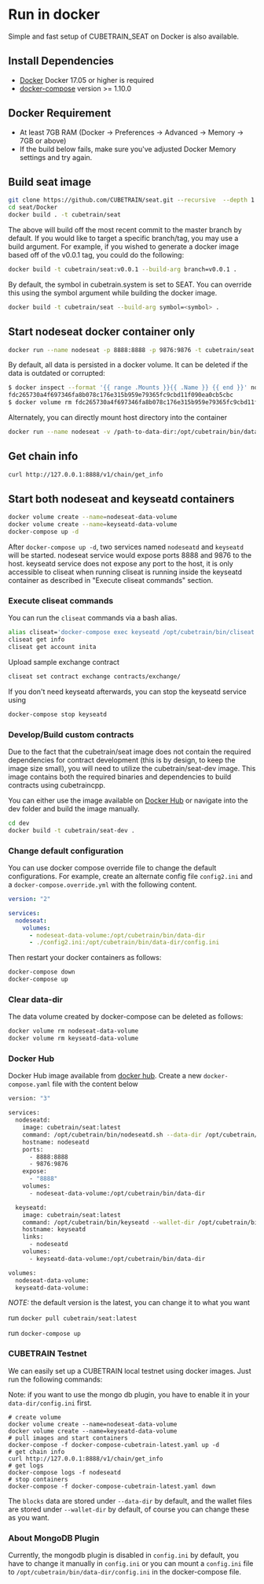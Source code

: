 # Run in docker

Simple and fast setup of CUBETRAIN_SEAT on Docker is also available.

## Install Dependencies

- [Docker](https://docs.docker.com) Docker 17.05 or higher is required
- [docker-compose](https://docs.docker.com/compose/) version >= 1.10.0

## Docker Requirement

- At least 7GB RAM (Docker -> Preferences -> Advanced -> Memory -> 7GB or above)
- If the build below fails, make sure you've adjusted Docker Memory settings and try again.

## Build seat image

```bash
git clone https://github.com/CUBETRAIN/seat.git --recursive  --depth 1
cd seat/Docker
docker build . -t cubetrain/seat
```

The above will build off the most recent commit to the master branch by default. If you would like to target a specific branch/tag, you may use a build argument. For example, if you wished to generate a docker image based off of the v0.0.1 tag, you could do the following:

```bash
docker build -t cubetrain/seat:v0.0.1 --build-arg branch=v0.0.1 .
```

By default, the symbol in cubetrain.system is set to SEAT. You can override this using the symbol argument while building the docker image.

```bash
docker build -t cubetrain/seat --build-arg symbol=<symbol> .
```

## Start nodeseat docker container only

```bash
docker run --name nodeseat -p 8888:8888 -p 9876:9876 -t cubetrain/seat nodeseatd.sh -e --http-alias=nodeseat:8888 --http-alias=127.0.0.1:8888 --http-alias=localhost:8888 arg1 arg2
```

By default, all data is persisted in a docker volume. It can be deleted if the data is outdated or corrupted:

```bash
$ docker inspect --format '{{ range .Mounts }}{{ .Name }} {{ end }}' nodeseat
fdc265730a4f697346fa8b078c176e315b959e79365fc9cbd11f090ea0cb5cbc
$ docker volume rm fdc265730a4f697346fa8b078c176e315b959e79365fc9cbd11f090ea0cb5cbc
```

Alternately, you can directly mount host directory into the container

```bash
docker run --name nodeseat -v /path-to-data-dir:/opt/cubetrain/bin/data-dir -p 8888:8888 -p 9876:9876 -t cubetrain/seat nodeseatd.sh -e --http-alias=nodeseat:8888 --http-alias=127.0.0.1:8888 --http-alias=localhost:8888 arg1 arg2
```

## Get chain info

```bash
curl http://127.0.0.1:8888/v1/chain/get_info
```

## Start both nodeseat and keyseatd containers

```bash
docker volume create --name=nodeseat-data-volume
docker volume create --name=keyseatd-data-volume
docker-compose up -d
```

After `docker-compose up -d`, two services named `nodeseatd` and `keyseatd` will be started. nodeseat service would expose ports 8888 and 9876 to the host. keyseatd service does not expose any port to the host, it is only accessible to cliseat when running cliseat is running inside the keyseatd container as described in "Execute cliseat commands" section.

### Execute cliseat commands

You can run the `cliseat` commands via a bash alias.

```bash
alias cliseat='docker-compose exec keyseatd /opt/cubetrain/bin/cliseat -u http://nodeseatd:8888 --wallet-url http://localhost:8900'
cliseat get info
cliseat get account inita
```

Upload sample exchange contract

```bash
cliseat set contract exchange contracts/exchange/
```

If you don't need keyseatd afterwards, you can stop the keyseatd service using

```bash
docker-compose stop keyseatd
```

### Develop/Build custom contracts

Due to the fact that the cubetrain/seat image does not contain the required dependencies for contract development (this is by design, to keep the image size small), you will need to utilize the cubetrain/seat-dev image. This image contains both the required binaries and dependencies to build contracts using cubetraincpp.

You can either use the image available on [Docker Hub](https://hub.docker.com/r/cubetrain/seat-dev/) or navigate into the dev folder and build the image manually.

```bash
cd dev
docker build -t cubetrain/seat-dev .
```

### Change default configuration

You can use docker compose override file to change the default configurations. For example, create an alternate config file `config2.ini` and a `docker-compose.override.yml` with the following content.

```yaml
version: "2"

services:
  nodeseat:
    volumes:
      - nodeseat-data-volume:/opt/cubetrain/bin/data-dir
      - ./config2.ini:/opt/cubetrain/bin/data-dir/config.ini
```

Then restart your docker containers as follows:

```bash
docker-compose down
docker-compose up
```

### Clear data-dir

The data volume created by docker-compose can be deleted as follows:

```bash
docker volume rm nodeseat-data-volume
docker volume rm keyseatd-data-volume
```

### Docker Hub

Docker Hub image available from [docker hub](https://hub.docker.com/r/cubetrain/seat/).
Create a new `docker-compose.yaml` file with the content below

```bash
version: "3"

services:
  nodeseatd:
    image: cubetrain/seat:latest
    command: /opt/cubetrain/bin/nodeseatd.sh --data-dir /opt/cubetrain/bin/data-dir -e --http-alias=nodeseatd:8888 --http-alias=127.0.0.1:8888 --http-alias=localhost:8888
    hostname: nodeseatd
    ports:
      - 8888:8888
      - 9876:9876
    expose:
      - "8888"
    volumes:
      - nodeseat-data-volume:/opt/cubetrain/bin/data-dir

  keyseatd:
    image: cubetrain/seat:latest
    command: /opt/cubetrain/bin/keyseatd --wallet-dir /opt/cubetrain/bin/data-dir --http-server-address=127.0.0.1:8900 --http-alias=localhost:8900 --http-alias=keyseatd:8900
    hostname: keyseatd
    links:
      - nodeseatd
    volumes:
      - keyseatd-data-volume:/opt/cubetrain/bin/data-dir

volumes:
  nodeseat-data-volume:
  keyseatd-data-volume:

```

*NOTE:* the default version is the latest, you can change it to what you want

run `docker pull cubetrain/seat:latest`

run `docker-compose up`

### CUBETRAIN Testnet

We can easily set up a CUBETRAIN local testnet using docker images. Just run the following commands:

Note: if you want to use the mongo db plugin, you have to enable it in your `data-dir/config.ini` first.

```
# create volume
docker volume create --name=nodeseat-data-volume
docker volume create --name=keyseatd-data-volume
# pull images and start containers
docker-compose -f docker-compose-cubetrain-latest.yaml up -d
# get chain info
curl http://127.0.0.1:8888/v1/chain/get_info
# get logs
docker-compose logs -f nodeseatd
# stop containers
docker-compose -f docker-compose-cubetrain-latest.yaml down
```

The `blocks` data are stored under `--data-dir` by default, and the wallet files are stored under `--wallet-dir` by default, of course you can change these as you want.

### About MongoDB Plugin

Currently, the mongodb plugin is disabled in `config.ini` by default, you have to change it manually in `config.ini` or you can mount a `config.ini` file to `/opt/cubetrain/bin/data-dir/config.ini` in the docker-compose file.

